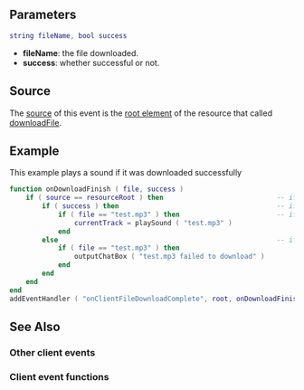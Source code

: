 Parameters
----------

``` lua
string fileName, bool success
```

-   **fileName**: the file downloaded.
-   **success**: whether successful or not.

Source
------

The [source](/docs/event_system#Event_source.md "wikilink") of this event is the [root element](/root_element.md "wikilink") of the resource that called [downloadFile](/downloadFile.md "wikilink").

Example
-------

This example plays a sound if it was downloaded successfully

``` lua
function onDownloadFinish ( file, success )
    if ( source == resourceRoot ) then                            -- if the file relates to this resource
        if ( success ) then                                       -- if the file was downloaded successfully
            if ( file == "test.mp3" ) then                        -- if the file name is what we were expecting
                currentTrack = playSound ( "test.mp3" )
            end
        else                                                      -- if the file wasn't downloaded successfully
            if ( file == "test.mp3" ) then
                outputChatBox ( "test.mp3 failed to download" )
            end
        end
    end
end
addEventHandler ( "onClientFileDownloadComplete", root, onDownloadFinish )
```

See Also
--------

### Other client events

### Client event functions
